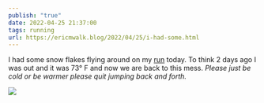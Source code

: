 ```yaml
---
publish: "true"
date: 2022-04-25 21:37:00
tags: running
url: https://ericmwalk.blog/2022/04/25/i-had-some.html
---
```


I had some snow flakes flying around on my [run](http://www.strava.com/activities/7040494889) today. To think 2 days ago I was out and it was 73° F and now we are back to this mess. *Please just be cold or be warmer please quit jumping back and forth.*


![](https://ericmwalk.blog/uploads/2022/53bc931a3b.jpg)